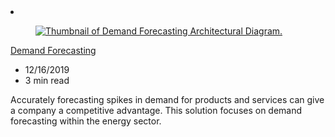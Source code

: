 <!-- This file is automatically generated by build/architectures/build_index.py. Any updates will be lost. -->

<!-- markdownlint-disable MD033 -->

<li class="grid-item item-column" data-categories="Analytics AI + Machine Learning ">
<article class="card">
    <div class="card-header has-margin-bottom-none" aria-hidden="true">
        <figure class="image diagram has-height-175 has-overflow-hidden level">
            <a href="/azure/architecture/solution-ideas/articles/demand-forecasting"><img src="/azure/architecture/browse/thumbs/demand-forecasting.png" class="diagram" alt="Thumbnail of Demand Forecasting Architectural Diagram." data-linktype="relative-path"></a>
        </figure>
    </div>
    <div class="card-content">
        <a class="card-content-title has-margin-top-none" href="/azure/architecture/solution-ideas/articles/demand-forecasting">
            <p>Demand Forecasting</p>
        </a>
        <ul class="card-content-metadata">
            <li>12/16/2019</li>
            <li>3 min read</li>
        </ul>
        <p class="card-content-description">Accurately forecasting spikes in demand for products and services can give a company a competitive advantage. This solution focuses on demand forecasting within the energy sector.</p>
        <div class="bottom-to-top-fade is-hidden-mobile"></div>
    </div>
</article>
</li>
